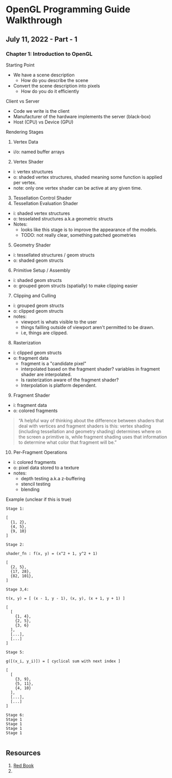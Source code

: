 # OpenGL Programming Guide Walkthrough

## July 11, 2022 - Part - 1

### Chapter 1: Introduction to OpenGL

Starting Point

* We have a scene description
  - How do you describe the scene
* Convert the scene description into pixels
  - How do you do it efficiently

Client vs Server

* Code we write is the client
* Manufacturer of the hardware implements the server (black-box)
* Host (CPU) vs Device (GPU)

Rendering Stages

1. Vertex Data
  - i/o: named buffer arrays
2. Vertex Shader
  - i: vertex structures
  - o: shaded vertex structures, shaded meaning some function is applied per vertex.
  - note: only one vertex shader can be active at any given time.
3. Tessellation Control Shader
4. Tessellation Evaluation Shader
  - i: shaded vertex structures
  - o: tesselated structures a.k.a geometric structs
  - Notes:
    * looks like this stage is to improve the appearance of the models.
    * TODO: not really clear, something patched geometries
5. Geometry Shader
  - i: tessellated structures / geom structs
  - o: shaded geom structs
6. Primitive Setup / Assembly
  - i: shaded geom structs
  - o: grouped geom structs (spatially) to make clipping easier
7. Clipping and Culling
  - i: grouped geom structs
  - o: clipped geom structs
  - notes:
    * viewport is whats visible to the user
    * things failling outside of viewport aren't permitted to be drawn.
    * i.e, things are clipped.
8. Rasterization
  - i: clipped geom structs
  - o: fragment data
    * fragment is a "candidate pixel"
    * interpolated based on the fragment shader? variables in fragment shader are interpolated.
    * Is rasterization aware of the fragment shader?
    * Interpolation is platform dependent.
9. Fragment Shader
  - i: fragment data
  - o: colored fragments

> “A helpful way of thinking about the difference between shaders that
deal with vertices and fragment shaders is this: vertex shading (including
tessellation and geometry shading) determines where on the screen a primitive
is, while fragment shading uses that information to determine what color that
fragment will be.”

10. Per-Fragment Operations
  - i: colored fragments
  - o: pixel data stored to a texture
  - notes:
    * depth testing a.k.a z-buffering
    * stencil testing
    * blending

Example (unclear if this is true)

```
Stage 1:

[
  {1, 2},
  {4, 5},
  {9, 10}
]

Stage 2:

shader_fn : f(x, y) = (x^2 + 1, y^2 + 1)

[
  {2, 5},
  {17, 28},
  {82, 101},
]

Stage 3,4:

t(x, y) = [ (x - 1, y - 1), (x, y), (x + 1, y + 1) ]

[
  [
    {1, 4},
    {2, 5},
    {3, 6}
  ],
  [...],
  [...]
]

Stage 5:

g([(x_i, y_i)]) = [ cyclical sum with next index ] 

[
  [
    {3, 9},
    {5, 11},
    {4, 10}
  ],
  [...],
  [...]
]

Stage 6:
Stage 1
Stage 1
Stage 1
Stage 1
  
```


## Resources

1. [Red Book](https://www.oreilly.com/library/view/opengl-programming-guide/9780134495514/)
2. 


